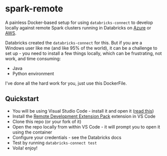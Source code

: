 # spark-remote

A painless Docker-based setup for using `databricks-connect` to develop locally against remote Spark clusters running in Databricks on [Azure](https://docs.microsoft.com/en-us/azure/databricks/dev-tools/databricks-connect) or [AWS](https://docs.databricks.com/user-guide/dev-tools/db-connect.html).

Databricks created the `databricks-connect` for this. But if you are a Windows user like me (and like 95% of the world), it can be a challenge to set up - you need to install a few things locally, which can be frustrating, not work, and time consuming:
* Java
* Python environment

I've done all the hard work for you, just use this DockerFile.

## Quickstart
* You will be using Visual Studio Code - install it and open it ([read this](https://code.visualstudio.com/docs/remote/containers))
* Install the [Remote Development Extension Pack](https://marketplace.visualstudio.com/items?itemName=ms-vscode-remote.vscode-remote-extensionpack) extension in VS Code
* Clone this repo (or your fork of it)
* Open the repo locally from within VS Code - it will prompt you to open it using the container
* Configure your credentials - see the Databricks docs
* Test by running `databricks-connect test`
* Voila! enjoy!

